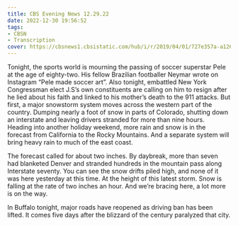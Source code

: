 ```yaml
---
title: CBS Evening News 12.29.22
date: 2022-12-30 19:56:52
tags:
- CBSN
- Transcription
cover: https://cbsnews1.cbsistatic.com/hub/i/r/2019/04/01/727e357a-a126-4138-a2c5-4d3222669d57/thumbnail/640x360/3ff2761028dc5c65cc4f07acd54bcd5c/cbsn2-logo-1920x1080.jpg
---
```

Tonight, the sports world is mourning the passing of soccer superstar Pele at the age of eighty-two. His fellow Brazilian footballer Neymar wrote on Instagram “Pele made soccer art”. Also tonight, embattled New York Congressman elect J.S’s own constituents are calling on him to resign after he lied about his faith and linked to his mother’s death to the 911 attacks. But first, a major snowstorm system moves across the western part of the country. Dumping nearly a foot of snow in parts of Colorado, shutting down an interstate and leaving drivers stranded for more than nine hours. Heading into another holiday weekend, more rain and snow is in the forecast from California to the Rocky Mountains. And a separate system will bring heavy rain to much of the east coast. 

The forecast called for about two inches. By daybreak, more than seven had blanketed Denver and stranded hundreds in the mountain pass along Interstate seventy. You can see the snow drifts piled high, and none of it was here yesterday at this time. At the height of this latest storm. Snow is falling at the rate of two inches an hour. And we’re bracing here, a lot more is on the way.

In Buffalo tonight, major roads have reopened as driving ban has been lifted. It comes five days after the blizzard of the century paralyzed that city. 
